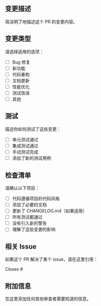 ## 变更描述
简洁明了地描述这个 PR 的变更内容。

## 变更类型
请选择适用的选项：

- [ ] Bug 修复
- [ ] 新功能
- [ ] 代码重构
- [ ] 文档更新
- [ ] 性能优化
- [ ] 测试改进
- [ ] 其他

## 测试
描述你如何测试了这些变更：

- [ ] 单元测试通过
- [ ] 集成测试通过
- [ ] 手动测试完成
- [ ] 添加了新的测试用例

## 检查清单
请确认以下项目：

- [ ] 代码遵循项目的代码风格
- [ ] 添加了必要的文档
- [ ] 更新了 CHANGELOG.md（如果适用）
- [ ] 所有测试都通过
- [ ] 没有引入新的警告
- [ ] 理解了这些变更的影响

## 相关 Issue
如果这个 PR 解决了某个 issue，请在这里引用：

Closes #

## 附加信息
在这里添加任何其他审查者需要知道的信息。